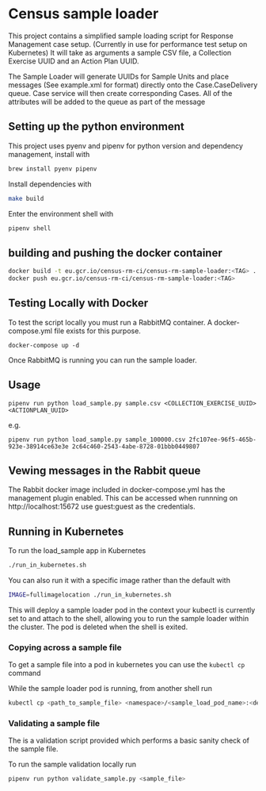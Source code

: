 # Census sample loader
This project contains a simplified sample loading script for Response Management case setup. (Currently in use for performance test setup on Kubernetes) It will take as arguments a sample CSV file, a Collection Exercise UUID and an Action Plan UUID.

The Sample Loader will generate UUIDs for Sample Units and place messages (See example.xml for format) directly onto the Case.CaseDelivery queue. Case service will then create corresponding Cases.
All of the attributes will be added to the queue as part of the message
  

## Setting up the python environment
This project uses pyenv and pipenv for python version and dependency management, install with
```bash
brew install pyenv pipenv
```

Install dependencies with
```bash
make build
```

Enter the environment shell with
```bash
pipenv shell
```

## building and pushing the docker container
```bash
docker build -t eu.gcr.io/census-rm-ci/census-rm-sample-loader:<TAG> .
docker push eu.gcr.io/census-rm-ci/census-rm-sample-loader:<TAG>
```

## Testing Locally with Docker
To test the script locally you must run a RabbitMQ container. A docker-compose.yml file exists for this purpose.

```
docker-compose up -d
```

Once RabbitMQ is running you can run the sample loader.

## Usage
```
pipenv run python load_sample.py sample.csv <COLLECTION_EXERCISE_UUID> <ACTIONPLAN_UUID>
```
e.g.
```
pipenv run python load_sample.py sample_100000.csv 2fc107ee-96f5-465b-923e-38914ce63e3e 2c64c460-2543-4abe-8728-01bbb0449807
```

## Vewing messages in the Rabbit queue
The Rabbit docker image included in docker-compose.yml has the management plugin enabled. This can be accessed when runnning on http://localhost:15672 use guest:guest as the credentials.


## Running in Kubernetes
To run the load_sample app in Kubernetes 

```bash
./run_in_kubernetes.sh
```

You can also run it with a specific image rather than the default with
```bash
IMAGE=fullimagelocation ./run_in_kubernetes.sh
```

This will deploy a sample loader pod in the context your kubectl is currently set to and attach to the shell, allowing you to run the sample loader within the cluster. The pod is deleted when the shell is exited.

### Copying across a sample file
To get a sample file into a pod in kubernetes you can use the `kubectl cp` command

While the sample loader pod is running, from another shell run
```bash
kubectl cp <path_to_sample_file> <namespace>/<sample_load_pod_name>:<destination_path_on_pod>
```

### Validating a sample file
The is a validation script provided which performs a basic sanity check of the sample file. 

To run the sample validation locally run
```bash
pipenv run python validate_sample.py <sample_file>
```